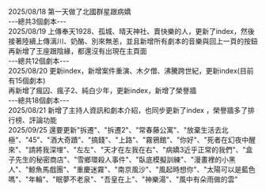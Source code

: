 2025/08/18 第一天做了北國群星跟病嬌  
---總共3個劇本---  
2025/08/19 上傳奉天1928、孤城、晴天神社、賣快樂的人，更新了index，然後接著陸續上傳漓川、奶酪、別來無恙，並且新增所有劇本的音樂與回上一頁的按鈕  
再新增了王座跟陰緣，都還沒有出現在主頁面  
---總共12個劇本---  
2025/08/20 更新index，新增案件重演、木夕僧、沸騰跨世紀，更新index(目前有15個劇本)  
再新增了瘋囚、瘋子2、純白少年，更新index，新增了榮譽牆  
---總共18個劇本---  
2025/08/21 新增了主持人資訊和劇本介紹，也同步更新了index  ，榮譽牆多了排行榜、評論功能  
2025/09/25 還要更新"拆遷"、"拆遷2"、"常春藤公寓"、"放棄生活去北極"、"45"、"酒大奇蹟"、"搞錢"、"上路"、"霧鴉館"、"你好"、"死者在幻夜中醒來"、"請將我深埋"、"左左"、"天才在左我在右"、"病嬌3近乎正常的我們"、"盒子先生的秘密商店"、"雪鄉環殺人事件"、"臥底模擬訓練"、"漫畫裡的小黑人"、"鯨魚馬戲團"、"重慶迷霧"、"南京風沙"、"風起時想你"、"太陽可以是藍色嗎"、"年輪"、"眠夢不老泉"、"吾皇在上"、"神樂湯"、"風中有朵雨做的雲"
